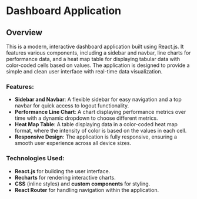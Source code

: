 # Dashboard Application

## Overview

This is a modern, interactive dashboard application built using React.js. It features various components, including a sidebar and navbar, line charts for performance data, and a heat map table for displaying tabular data with color-coded cells based on values. The application is designed to provide a simple and clean user interface with real-time data visualization.

### Features:
- **Sidebar and Navbar**: A flexible sidebar for easy navigation and a top navbar for quick access to logout functionality.
- **Performance Line Chart**: A chart displaying performance metrics over time with a dynamic dropdown to choose different metrics.
- **Heat Map Table**: A table displaying data in a color-coded heat map format, where the intensity of color is based on the values in each cell.
- **Responsive Design**: The application is fully responsive, ensuring a smooth user experience across all device sizes.

### Technologies Used:
- **React.js** for building the user interface.
- **Recharts** for rendering interactive charts.
- **CSS** (inline styles) and **custom components** for styling.
- **React Router** for handling navigation within the application.
